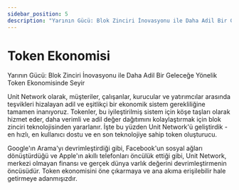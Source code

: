 ```yaml
---
sidebar_position: 5
description: "Yarının Gücü: Blok Zinciri İnovasyonu ile Daha Adil Bir Geleceğe Yönelik Token Ekonomisinde Seyir"
---
```


# Token Ekonomisi

Yarının Gücü: Blok Zinciri İnovasyonu ile Daha Adil Bir Geleceğe Yönelik Token Ekonomisinde Seyir

Unit Network olarak, müşteriler, çalışanlar, kurucular ve yatırımcılar arasında teşvikleri hizalayan adil ve eşitlikçi bir ekonomik sistem gerekliliğine tamamen inanıyoruz. Tokenler, bu iyileştirilmiş sistem için köşe taşları olarak hizmet eder, daha verimli ve adil değer dağıtımını kolaylaştırmak için blok zinciri teknolojisinden yararlanır. İşte bu yüzden Unit Network'ü geliştirdik - en hızlı, en kullanıcı dostu ve en son teknolojiye sahip token oluşturucu.

Google'ın Arama'yı devrimleştirdiği gibi, Facebook'un sosyal ağları dönüştürdüğü ve Apple'ın akıllı telefonları öncülük ettiği gibi, Unit Network, merkezi olmayan finansı ve gerçek dünya varlık değerini devrimleştirmenin öncüsüdür. Token ekonomisini öne çıkarmaya ve ana akıma erişilebilir hale getirmeye adanmışızdır.

